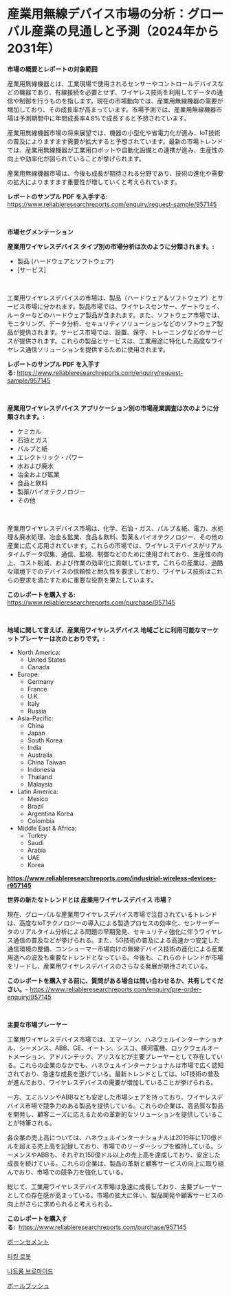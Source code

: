 <p><h1>産業用無線デバイス市場の分析：グローバル産業の見通しと予測（2024年から2031年）</h1></p><p><strong>市場の概要とレポートの対象範囲</strong></p>
<p><p>産業用無線機器とは、工業現場で使用されるセンサーやコントロールデバイスなどの機器であり、有線接続を必要とせず、ワイヤレス技術を利用してデータの通信や制御を行うものを指します。現在の市場動向では、産業用無線機器の需要が増加しており、その成長率が高まっています。市場予測では、産業用無線機器市場は予測期間中に年間成長率4.8%で成長すると予想されています。</p><p>産業用無線機器市場の将来展望では、機器の小型化や省電力化が進み、IoT技術の普及によりますます需要が拡大すると予想されています。最新の市場トレンドでは、産業用無線機器が工業用ロボットや自動化設備との連携が進み、生産性の向上や効率化が図られていることが挙げられます。</p><p>産業用無線機器市場は、今後も成長が期待される分野であり、技術の進化や需要の拡大によりますます重要性が増していくと考えられています。</p></p>
<p><strong>レポートのサンプル PDF を入手する:</strong> <a href="https://www.reliableresearchreports.com/enquiry/request-sample/957145">https://www.reliableresearchreports.com/enquiry/request-sample/957145</a></p>
<p>&nbsp;</p>
<p><strong>市場セグメンテーション</strong></p>
<p><strong>産業用ワイヤレスデバイス タイプ別の市場分析は次のように分類されます。:</strong></p>
<p><ul><li>製品 (ハードウェアとソフトウェア)</li><li>[サービス]</li></ul></p>
<p>&nbsp;</p>
<p><p>工業用ワイヤレスデバイスの市場は、製品（ハードウェア＆ソフトウェア）とサービス市場に分かれます。製品市場では、ワイヤレスセンサー、ゲートウェイ、ルーターなどのハードウェア製品が含まれます。また、ソフトウェア市場では、モニタリング、データ分析、セキュリティソリューションなどのソフトウェア製品が提供されます。サービス市場では、設置、保守、トレーニングなどのサービスが提供されます。これらの製品とサービスは、工業用途に特化した高度なワイヤレス通信ソリューションを提供するために使用されます。</p></p>
<p><strong>レポートのサンプル PDF を入手する:</strong>&nbsp;<a href="https://www.reliableresearchreports.com/enquiry/request-sample/957145">https://www.reliableresearchreports.com/enquiry/request-sample/957145</a></p>
<p>&nbsp;</p>
<p><strong> 産業用ワイヤレスデバイス アプリケーション別の市場産業調査は次のように分類されます。:</strong></p>
<p><ul><li>ケミカル</li><li>石油とガス</li><li>パルプと紙</li><li>エレクトリック・パワー</li><li>水および廃水</li><li>冶金および鉱業</li><li>食品と飲料</li><li>製薬/バイオテクノロジー</li><li>その他</li></ul></p>
<p>&nbsp;</p>
<p><p>産業用ワイヤレスデバイス市場は、化学、石油・ガス、パルプ＆紙、電力、水処理＆廃水処理、冶金＆鉱業、食品＆飲料、製薬＆バイオテクノロジー、その他の産業に広く応用されています。これらの市場では、ワイヤレスデバイスがリアルタイムデータ収集、通信、監視、制御などのために使用されており、生産性の向上、コスト削減、および作業の効率化に貢献しています。これらの産業は、過酷な環境下でのデバイスの信頼性と耐久性を要求しており、ワイヤレス技術はこれらの要求を満たすために重要な役割を果たしています。</p></p>
<p><strong>このレポートを購入する:</strong>&nbsp; <a href="https://www.reliableresearchreports.com/purchase/957145">https://www.reliableresearchreports.com/purchase/957145</a></p>
<p>&nbsp;</p>
<p><strong>地域に関して言えば、産業用ワイヤレスデバイス 地域ごとに利用可能なマーケットプレーヤーは次のとおりです。:</strong></p>
<p><ul>
    <li>
        North America:
        <ul>
            <li>United States</li>
            <li>Canada</li>
        </ul>
    </li>
    <li>
        Europe:
        <ul>
            <li>Germany</li>
            <li>France</li>
            <li>U.K.</li>
            <li>Italy</li>
            <li>Russia</li>
        </ul>
    </li>
    <li>
        Asia-Pacific:
        <ul>
            <li>China</li>
            <li>Japan</li>
            <li>South Korea</li>
            <li>India</li>
            <li>Australia</li>
            <li>China Taiwan</li>
            <li>Indonesia</li>
            <li>Thailand</li>
            <li>Malaysia</li>
        </ul>
    </li>
    <li>
        Latin America:
        <ul>
            <li>Mexico</li>
            <li>Brazil</li>
            <li>Argentina Korea</li>
            <li>Colombia</li>
        </ul>
    </li>
    <li>
        Middle East & Africa:
        <ul>
            <li>Turkey</li>
            <li>Saudi</li>
            <li>Arabia</li>
            <li>UAE</li>
            <li>Korea</li>
        </ul>
    </li>
    </ul></p>
<p><strong><a href="https://www.reliableresearchreports.com/industrial-wireless-devices-r957145">https://www.reliableresearchreports.com/industrial-wireless-devices-r957145</a></strong>&nbsp;</p>
<p><strong>世界の新たなトレンドとは 産業用ワイヤレスデバイス 市場？</strong></p>
<p><p>現在、グローバルな産業用ワイヤレスデバイス市場で注目されているトレンドは、高度なIoTテクノロジーの導入による製造プロセスの効率化、センサーデータのリアルタイム分析による問題の早期発見、セキュリティ強化に伴うワイヤレス通信の普及などが挙げられる。また、5G技術の普及による高速かつ安定した通信環境の整備、コンシューマー市場向けの無線デバイス技術の進化による産業用途への波及も重要なトレンドとなっている。今後も、これらのトレンドが市場をリードし、産業用ワイヤレスデバイスのさらなる発展が期待されている。</p></p>
<p><strong>このレポートを購入する前に、質問がある場合は問い合わせるか、共有してください。</strong>- <a href="https://www.reliableresearchreports.com/enquiry/pre-order-enquiry/957145">https://www.reliableresearchreports.com/enquiry/pre-order-enquiry/957145</a></p>
<p>&nbsp;</p>
<p><strong>主要な市場プレーヤー</strong></p>
<p><p>工業用ワイヤレスデバイス市場では、エマーソン、ハネウェルインターナショナル、シーメンス、ABB、GE、イートン、シスコ、横河電機、ロックウェルオートメーション、アドバンテック、アリスなどが主要プレーヤーとして存在している。これらの企業のなかでも、ハネウェルインターナショナルは市場で広く認知されており、急速な成長を遂げている。最新トレンドとしては、IoT技術の普及が進んでおり、ワイヤレスデバイスの需要が増加していることが挙げられる。</p><p>一方、エミルソンやABBなども安定した市場シェアを持っており、ワイヤレスデバイス市場で競争力のある製品を提供している。これらの企業は、高品質な製品を開発し、顧客ニーズに応えるための革新的なソリューションを提供していることが特筆される。</p><p>各企業の売上高については、ハネウェルインターナショナルは2019年に170億ドルを超える売上高を記録しており、市場でのリーダーシップを維持している。シーメンスやABBも、それぞれ150億ドル以上の売上高を達成しており、安定した成長を続けている。これらの企業は、製品の革新と顧客サービスの向上に取り組んでおり、市場での競争力を強化している。</p><p>総じて、工業用ワイヤレスデバイス市場は急速に成長しており、主要プレーヤーとしての存在感が高まっている。市場の拡大に伴い、製品開発や顧客サービスの向上がさらに求められると考えられる。</p></p>
<p><strong>このレポートを購入する:</strong>&nbsp;&nbsp;<a href="https://www.reliableresearchreports.com/purchase/957145">https://www.reliableresearchreports.com/purchase/957145</a></p>
<p><p><a href="https://medium.com/@jonathanstephens626/%E9%AA%A8%E3%82%BB%E3%83%A1%E3%83%B3%E3%83%88%E5%B8%82%E5%A0%B4%E3%81%AE%E3%83%88%E3%83%AC%E3%83%B3%E3%83%89%E3%81%A8%E5%B8%82%E5%A0%B4%E5%88%86%E6%9E%90%E3%81%AF-2024%E5%B9%B4%E3%81%8B%E3%82%892031%E5%B9%B4%E3%81%BE%E3%81%A7%E3%81%AE%E4%BA%88%E6%B8%AC%E3%81%95%E3%82%8C%E3%81%A6%E3%81%84%E3%81%BE%E3%81%99-de3ca181fcff">ボーンセメント</a></p><p><a href="https://medium.com/@bruiser75687/2024%EB%85%84%EB%B6%80%ED%84%B0-2031%EB%85%84%EA%B9%8C%EC%A7%80%EC%9D%98-%EA%B8%B0%EA%B0%84%EC%97%90-%EB%8C%80%ED%95%9C-%ED%94%BC%ED%82%B9-%EB%A1%9C%EB%B4%87-%EC%8B%9C%EC%9E%A5-%EB%B6%84%EC%84%9D-%EB%B0%8F-%ED%81%AC%EA%B8%B0-%EC%A0%84%EB%A7%9D-44c9d825806c">피킹 로봇</a></p><p><a href="https://medium.com/@nyahreinger1/%EC%86%8C%EB%93%90-%EB%B8%8C%EB%A1%9C%EB%A7%88%EC%9D%B4%EB%93%9C-%EC%8B%9C%EC%9E%A5-%EA%B7%9C%EB%AA%A8-cagr-%ED%8A%B8%EB%A0%8C%EB%93%9C-2024-2030-d4bf2461f4e9">나트륨 브로마이드</a></p><p><a href="https://medium.com/@nyahmertz1944/%E3%83%87%E3%82%B3%E3%83%BC%E3%83%87%E3%82%A3%E3%83%B3%E3%82%B0%E3%83%9C%E3%83%BC%E3%83%AB%E3%83%96%E3%83%83%E3%82%B7%E3%83%B3%E3%82%B0%E5%B8%82%E5%A0%B4%E3%81%AE%E4%B8%BB%E8%A6%81%E3%83%A1%E3%83%88%E3%83%AA%E3%82%AF%E3%82%B9-%E5%B8%82%E5%A0%B4%E3%82%B7%E3%82%A7%E3%82%A2-%E3%83%88%E3%83%AC%E3%83%B3%E3%83%89-%E6%88%90%E9%95%B7%E3%83%91%E3%82%BF%E3%83%BC%E3%83%B3-e99fe32c1688">ボールブッシュ</a></p></p>